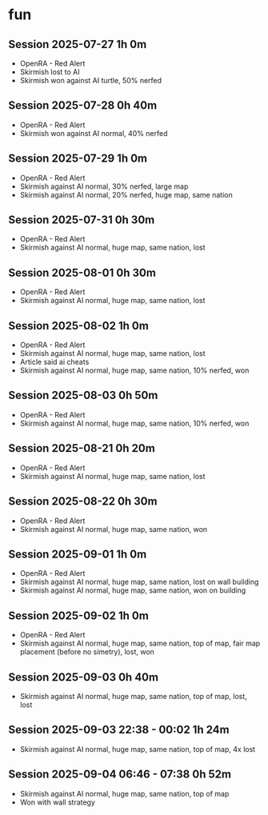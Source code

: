 # fun

## Session 2025-07-27 1h 0m

- OpenRA - Red Alert
- Skirmish lost to AI
- Skirmish won against AI turtle, 50% nerfed

## Session 2025-07-28 0h 40m

- OpenRA - Red Alert
- Skirmish won against AI normal, 40% nerfed

## Session 2025-07-29 1h 0m

- OpenRA - Red Alert
- Skirmish against AI normal, 30% nerfed, large map
- Skirmish against AI normal, 20% nerfed, huge map, same nation

## Session 2025-07-31 0h 30m

- OpenRA - Red Alert
- Skirmish against AI normal, huge map, same nation, lost

## Session 2025-08-01 0h 30m

- OpenRA - Red Alert
- Skirmish against AI normal, huge map, same nation, lost

## Session 2025-08-02 1h 0m

- OpenRA - Red Alert
- Skirmish against AI normal, huge map, same nation, lost
- Article said ai cheats
- Skirmish against AI normal, huge map, same nation, 10% nerfed, won

## Session 2025-08-03 0h 50m

- OpenRA - Red Alert
- Skirmish against AI normal, huge map, same nation, 10% nerfed, won

## Session 2025-08-21 0h 20m

- OpenRA - Red Alert
- Skirmish against AI normal, huge map, same nation, lost

## Session 2025-08-22 0h 30m

- OpenRA - Red Alert
- Skirmish against AI normal, huge map, same nation, won

## Session 2025-09-01 1h 0m

- OpenRA - Red Alert
- Skirmish against AI normal, huge map, same nation, lost on wall building
- Skirmish against AI normal, huge map, same nation, won on building

## Session 2025-09-02 1h 0m

- OpenRA - Red Alert
- Skirmish against AI normal, huge map, same nation, top of map, fair map placement (before no simetry), lost, won

## Session 2025-09-03 0h 40m

- Skirmish against AI normal, huge map, same nation, top of map, lost, lost

## Session 2025-09-03 22:38 - 00:02 1h 24m

- Skirmish against AI normal, huge map, same nation, top of map, 4x lost
## Session 2025-09-04 06:46 - 07:38 0h 52m

- Skirmish against AI normal, huge map, same nation, top of map
- Won with wall strategy
